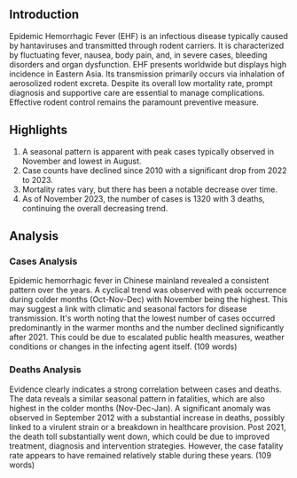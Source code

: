 ## Introduction

Epidemic Hemorrhagic Fever (EHF) is an infectious disease typically caused by hantaviruses and transmitted through rodent carriers. It is characterized by fluctuating fever, nausea, body pain, and, in severe cases, bleeding disorders and organ dysfunction. EHF presents worldwide but displays high incidence in Eastern Asia. Its transmission primarily occurs via inhalation of aerosolized rodent excreta. Despite its overall low mortality rate, prompt diagnosis and supportive care are essential to manage complications. Effective rodent control remains the paramount preventive measure.

## Highlights

1. A seasonal pattern is apparent with peak cases typically observed in November and lowest in August.<br/>
2. Case counts have declined since 2010 with a significant drop from 2022 to 2023.<br/>
3. Mortality rates vary, but there has been a notable decrease over time.<br/>
4. As of November 2023, the number of cases is 1320 with 3 deaths, continuing the overall decreasing trend.

## Analysis

### Cases Analysis

Epidemic hemorrhagic fever in Chinese mainland revealed a consistent pattern over the years. A cyclical trend was observed with peak occurrence during colder months (Oct-Nov-Dec) with November being the highest. This may suggest a link with climatic and seasonal factors for disease transmission. It's worth noting that the lowest number of cases occurred predominantly in the warmer months and the number declined significantly after 2021. This could be due to escalated public health measures, weather conditions or changes in the infecting agent itself.
(109 words)

### Deaths Analysis

Evidence clearly indicates a strong correlation between cases and deaths. The data reveals a similar seasonal pattern in fatalities, which are also highest in the colder months (Nov-Dec-Jan). A significant anomaly was observed in September 2012 with a substantial increase in deaths, possibly linked to a virulent strain or a breakdown in healthcare provision. Post 2021, the death toll substantially went down, which could be due to improved treatment, diagnosis and intervention strategies. However, the case fatality rate appears to have remained relatively stable during these years.
(109 words)
